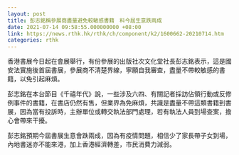 ```yaml
---
layout: post
title: 彭志銘稱參展商盡量避免較敏感書籍　料今屆生意跌兩成
date: 2021-07-14 09:58:55.000000000 +08:00
link: https://news.rthk.hk/rthk/ch/component/k2/1600662-20210714.htm
categories: rthk
---
```


香港書展今日起在會展舉行，有份參展的出版社次文化堂社長彭志銘表示，這是國安法實施後首屆書展，參展商不清楚界線，寧願自我審查，盡量不帶較敏感的書籍，以免引起麻煩。

彭志銘在本台節目《千禧年代》說，一些涉及六四、有關記者採訪佔領行動或反修例事件的書籍，在書店仍然有售，但業界為免麻煩，共識是盡量不帶這類書籍到書展，因為當有投訴時，主辦單位或轉交執法部門處理，若有執法人員到場查案，擔心會帶來干擾。

彭志銘預期今屆書展生意會跌兩成，因為有疫情問題，相信少了家長帶子女到場，內地書迷亦不能來港，加上香港經濟轉差，市民消費力減弱。
